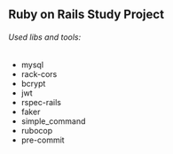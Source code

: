 ## Ruby on Rails Study Project 

###### Used libs and tools:

* mysql
* rack-cors
* bcrypt
* jwt
* rspec-rails
* faker
* simple_command
* rubocop
* pre-commit